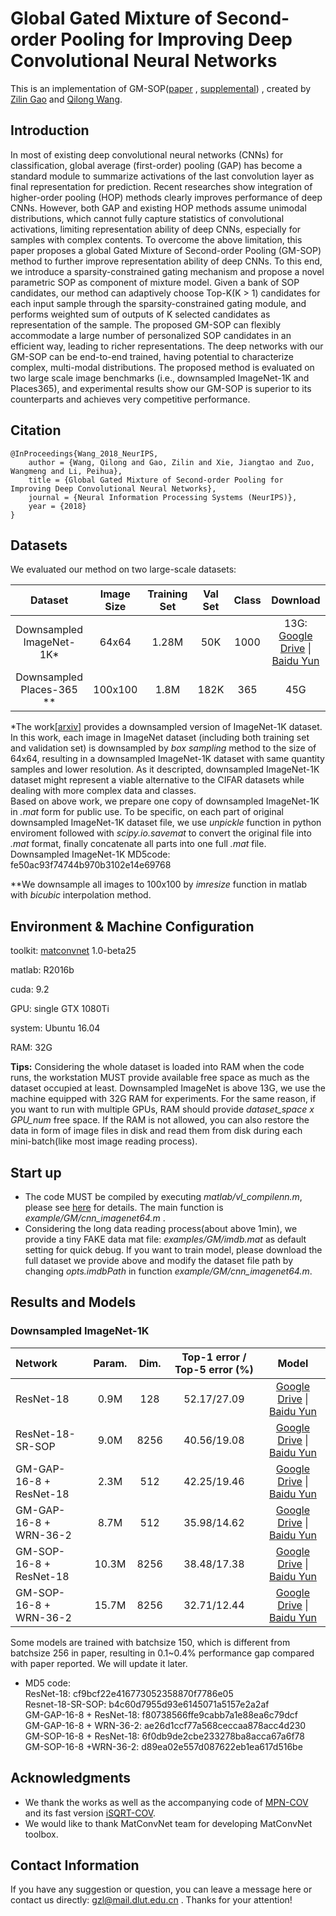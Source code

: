 # Global Gated Mixture of Second-order Pooling for Improving Deep Convolutional Neural Networks

This is an implementation of GM-SOP([paper](https://papers.nips.cc/paper/7403-global-gated-mixture-of-second-order-pooling-for-improving-deep-convolutional-neural-networks.pdf) , 
[supplemental](https://papers.nips.cc/paper/7403-global-gated-mixture-of-second-order-pooling-for-improving-deep-convolutional-neural-networks-supplemental.zip))
, created by [Zilin Gao](https://github.com/zilingao) and [Qilong Wang](https://csqlwang.github.io/homepage/).

## Introduction

In most of existing deep convolutional neural networks (CNNs) for classification,
global average (first-order) pooling (GAP) has become a standard module to summarize
activations of the last convolution layer as final representation for prediction.
Recent researches show integration of higher-order pooling (HOP) methods clearly
improves performance of deep CNNs. However, both GAP and existing HOP
methods assume unimodal distributions, which cannot fully capture statistics of
convolutional activations, limiting representation ability of deep CNNs, especially
for samples with complex contents. To overcome the above limitation, this paper
proposes a global Gated Mixture of Second-order Pooling (GM-SOP) method to
further improve representation ability of deep CNNs. To this end, we introduce
a sparsity-constrained gating mechanism and propose a novel parametric SOP as
component of mixture model. Given a bank of SOP candidates, our method can
adaptively choose Top-K(K > 1) candidates for each input sample through the
sparsity-constrained gating module, and performs weighted sum of outputs of K
selected candidates as representation of the sample. The proposed GM-SOP can
flexibly accommodate a large number of personalized SOP candidates in an efficient
way, leading to richer representations. The deep networks with our GM-SOP can be
end-to-end trained, having potential to characterize complex, multi-modal distributions.
The proposed method is evaluated on two large scale image benchmarks (i.e.,
downsampled ImageNet-1K and Places365), and experimental results show our
GM-SOP is superior to its counterparts and achieves very competitive performance.


## Citation

	@InProceedings{Wang_2018_NeurIPS,
		author = {Wang, Qilong and Gao, Zilin and Xie, Jiangtao and Zuo, Wangmeng and Li, Peihua},
		title = {Global Gated Mixture of Second-order Pooling for Improving Deep Convolutional Neural Networks},
		journal = {Neural Information Processing Systems (NeurIPS)},
		year = {2018}
	}
	
## Datasets

We evaluated our method on two large-scale datasets: 

  |Dataset                   |Image Size|Training Set|Val Set| Class |Download |
  |:------------------------:|:--------:|:----------:|:-----:|:-----:|:-------:|
  |Downsampled ImageNet-1K*  |   64x64  |    1.28M   |  50K  |  1000 |13G: [Google Drive](https://drive.google.com/open?id=1FzejoVp9rwXsYsh4EikCuKHxIVv7Vb-4) \| [Baidu Yun](https://pan.baidu.com/s/1FwupydRfZ4hY7UnHeuv3Qw)      |
  | Downsampled Places-365 **|  100x100 |    1.8M    | 182K |   365 |45G     | 
  
  *The work[[arxiv]](https://arxiv.org/pdf/1707.08819.pdf) provides a downsampled version of
ImageNet-1K dataset. In this work, each image in ImageNet dataset (including both training set and validation set) is downsampled by _box sampling_ method to the size of 64x64, resulting in a downsampled ImageNet-1K dataset with same quantity samples and lower resolution. As it descripted, downsampled ImageNet-1K dataset might represent a viable alternative to the CIFAR datasets while dealing with more complex data and classes. 
<br>Based on above work, we prepare one copy of downsampled ImageNet-1K in _.mat_ form for public use. To be specific, on each part of original downsampled ImageNet-1K dataset file, we use _unpickle_ function in python enviroment followed with _scipy.io.savemat_ to convert the original file into _.mat_ format, finally concatenate all parts into one full _.mat_ file.
<br>Downsampled ImageNet-1K MD5code: fe50ac93f74744b970b3102e14e69768
  
  **We downsample all images to 100x100 by _imresize_ function in matlab with _bicubic_ interpolation method.

## Environment & Machine Configuration

toolkit: [matconvnet](http://www.vlfeat.org/matconvnet/) 1.0-beta25

matlab: R2016b

cuda: 9.2

GPU: single GTX 1080Ti

system: Ubuntu 16.04

RAM: 32G

**Tips:** Considering the whole dataset is loaded into RAM when the code runs, the workstation MUST provide available free space as much as the dataset occupied at least. Downsampled ImageNet is above 13G, we use the machine equipped with 32G RAM for experiments.
For the same reason, if you want to run with multiple GPUs, RAM should provide _dataset_space x GPU_num_ free space. 
If the RAM is not allowed, you can also restore the data in form of image files in disk and read them from disk during each mini-batch(like most image reading process).

## Start up

- The code MUST be compiled by executing _matlab/vl_compilenn.m_, please see [here](http://www.vlfeat.org/matconvnet/install/) for details. The main function is _example/GM/cnn_imagenet64.m_ . 
- Considering the long data reading process(about above 1min), we provide a tiny FAKE data mat file: _examples/GM/imdb.mat_ as default setting for quick debug. 
If you want to train model, please download the full dataset we provide above and modify the dataset file path by changing _opts.imdbPath_ in function _example/GM/cnn_imagenet64.m_.

## Results and Models

### Downsampled ImageNet-1K

|          Network         | Param. |  Dim. | Top-1 error / Top-5 error (%)| Model |
|:-------------------------|:------:|:----------:|:----------------------------:|:-----:|
| ResNet-18                |  0.9M  |  128  |        52.17/27.09           | [Google Drive](https://drive.google.com/open?id=1AxNKvlZ7nQQ9L3KhfCGynomMr0txVKH9) \| [Baidu Yun](https://pan.baidu.com/s/1ZIKnGBAYle-sVD6v3P8jhA) |
| ResNet-18-SR-SOP         |  9.0M  | 8256  |        40.56/19.08           | [Google Drive](https://drive.google.com/file/d/1KCr0F8ajKOVvBLRDJL7YSc1hwLknmqKM/view?usp=sharing) \| [Baidu Yun](https://pan.baidu.com/s/1pZCbLn81WbUmGw4zFLFcBQ)|
| GM-GAP-16-8 + ResNet-18  |  2.3M  | 512   |        42.25/19.46           | [Google Drive](https://drive.google.com/file/d/1LK3kx5jmS2kobuU4iWhsnrDVdpNCEqH-/view) \| [Baidu Yun](https://pan.baidu.com/s/1fmmT0haaqvG2uGRqoyp8Yw)|
| GM-GAP-16-8 + WRN-36-2   |   8.7M | 512   |        35.98/14.62           | [Google Drive](https://drive.google.com/file/d/16CBn_Mzji37rIWLUF_Zn4gro4KvJXhqP/view?usp=sharing) \| [Baidu Yun](https://pan.baidu.com/s/15Gz6AV7XKc_0TLqF1YbnDw)|
| GM-SOP-16-8 + ResNet-18  |  10.3M | 8256  |        38.48/17.38           | [Google Drive](https://drive.google.com/open?id=1uSARyL4qqZtNsKP8FxLUlXmCkT8dLPso) \| [Baidu Yun](https://pan.baidu.com/s/1z_VllH0B2mn1OTWAb7gcGg)|
| GM-SOP-16-8 + WRN-36-2   |  15.7M | 8256  |        32.71/12.44           | [Google Drive](https://drive.google.com/open?id=1f3YFIqOMAHI1A-OKVSK0S21N1XkVgRAf) \| [Baidu Yun](https://pan.baidu.com/s/1pMnCZcLNjDnGDWr1z0GVoA)|

Some models are trained with batchsize 150, which is different from batchsize 256 in paper, resulting in 0.1~0.4% performance gap compared with paper reported. We will update it later.
- MD5 code: 
<br>ResNet-18: cf9bcf22e416773052358870f7786e05
<br>Resnet-18-SR-SOP: b4c60d7955d93e6145071a5157e2a2af
<br>GM-GAP-16-8 + ResNet-18: f80738566ffe9cabb7a1e88ea6c79dcf
<br>GM-GAP-16-8 + WRN-36-2: ae26d1ccf77a568ceccaa878acc4d230
<br>GM-SOP-16-8 + ResNet-18: 6f0db9de2cbe233278ba8acca67a6f78
<br>GM-SOP-16-8 +WRN-36-2: d89ea02e557d087622eb1ea617d516be

## Acknowledgments

* We thank the works as well as the accompanying  code  of [MPN-COV](https://github.com/jiangtaoxie/MPN-COV) and its fast version [iSQRT-COV](https://github.com/jiangtaoxie/fast-MPN-COV). 
* We would like to thank MatConvNet team for developing MatConvNet toolbox.

## Contact Information

If you have any suggestion or question, you can leave a message here or contact us directly: gzl@mail.dlut.edu.cn . Thanks for your attention!
